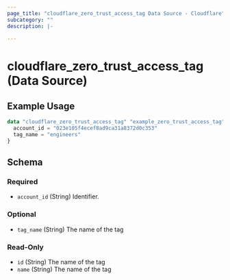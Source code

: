 ```yaml
---
page_title: "cloudflare_zero_trust_access_tag Data Source - Cloudflare"
subcategory: ""
description: |-
  
---
```


# cloudflare_zero_trust_access_tag (Data Source)



## Example Usage

```terraform
data "cloudflare_zero_trust_access_tag" "example_zero_trust_access_tag" {
  account_id = "023e105f4ecef8ad9ca31a8372d0c353"
  tag_name = "engineers"
}
```

<!-- schema generated by tfplugindocs -->
## Schema

### Required

- `account_id` (String) Identifier.

### Optional

- `tag_name` (String) The name of the tag

### Read-Only

- `id` (String) The name of the tag
- `name` (String) The name of the tag



